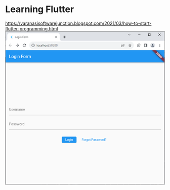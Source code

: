 # Learning Flutter
 https://varanasisoftwarejunction.blogspot.com/2021/03/how-to-start-flutter-programming.html
![img_2.png](img_2.png)
